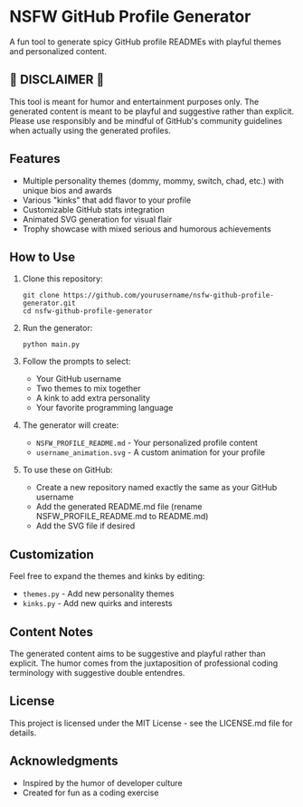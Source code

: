 # NSFW GitHub Profile Generator

A fun tool to generate spicy GitHub profile READMEs with playful themes and personalized content. 

## 🚨 DISCLAIMER 🚨

This tool is meant for humor and entertainment purposes only. The generated content is meant to be playful and suggestive rather than explicit. Please use responsibly and be mindful of GitHub's community guidelines when actually using the generated profiles.

## Features

- Multiple personality themes (dommy, mommy, switch, chad, etc.) with unique bios and awards
- Various "kinks" that add flavor to your profile
- Customizable GitHub stats integration
- Animated SVG generation for visual flair
- Trophy showcase with mixed serious and humorous achievements

## How to Use

1. Clone this repository:
   ```
   git clone https://github.com/yourusername/nsfw-github-profile-generator.git
   cd nsfw-github-profile-generator
   ```

2. Run the generator:
   ```
   python main.py
   ```

3. Follow the prompts to select:
   - Your GitHub username
   - Two themes to mix together
   - A kink to add extra personality
   - Your favorite programming language

4. The generator will create:
   - `NSFW_PROFILE_README.md` - Your personalized profile content
   - `username_animation.svg` - A custom animation for your profile

5. To use these on GitHub:
   - Create a new repository named exactly the same as your GitHub username
   - Add the generated README.md file (rename NSFW_PROFILE_README.md to README.md)
   - Add the SVG file if desired

## Customization

Feel free to expand the themes and kinks by editing:
- `themes.py` - Add new personality themes
- `kinks.py` - Add new quirks and interests

## Content Notes

The generated content aims to be suggestive and playful rather than explicit. The humor comes from the juxtaposition of professional coding terminology with suggestive double entendres.

## License

This project is licensed under the MIT License - see the LICENSE.md file for details.

## Acknowledgments

- Inspired by the humor of developer culture
- Created for fun as a coding exercise